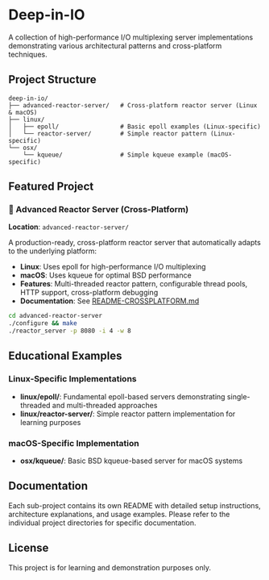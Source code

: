 # Deep-in-IO

A collection of high-performance I/O multiplexing server implementations demonstrating various architectural patterns and cross-platform techniques.

## Project Structure

```
deep-in-io/
├── advanced-reactor-server/   # Cross-platform reactor server (Linux & macOS)
├── linux/
│   ├── epoll/                 # Basic epoll examples (Linux-specific)
│   └── reactor-server/        # Simple reactor pattern (Linux-specific)
└── osx/
    └── kqueue/                # Simple kqueue example (macOS-specific)
```

## Featured Project

### 🚀 Advanced Reactor Server (Cross-Platform)

**Location**: `advanced-reactor-server/`

A production-ready, cross-platform reactor server that automatically adapts to the underlying platform:
- **Linux**: Uses epoll for high-performance I/O multiplexing
- **macOS**: Uses kqueue for optimal BSD performance
- **Features**: Multi-threaded reactor pattern, configurable thread pools, HTTP support, cross-platform debugging
- **Documentation**: See [README-CROSSPLATFORM.md](advanced-reactor-server/README-CROSSPLATFORM.md)

```bash
cd advanced-reactor-server
./configure && make
./reactor_server -p 8080 -i 4 -w 8
```

## Educational Examples

### Linux-Specific Implementations

- **linux/epoll/**: Fundamental epoll-based servers demonstrating single-threaded and multi-threaded approaches
- **linux/reactor-server/**: Simple reactor pattern implementation for learning purposes

### macOS-Specific Implementation

- **osx/kqueue/**: Basic BSD kqueue-based server for macOS systems

## Documentation

Each sub-project contains its own README with detailed setup instructions, architecture explanations, and usage examples. Please refer to the individual project directories for specific documentation.

## License

This project is for learning and demonstration purposes only.
